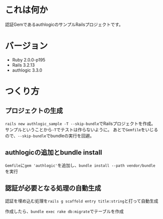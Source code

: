 # これは何か

認証GemであるauthlogicのサンプルRailsプロジェクトです。

# バージョン

* Ruby 2.0.0-p195
* Rails 3.2.13
* authlogic 3.3.0

# つくり方
## プロジェクトの生成

`rails new authlogic_sample -T --skip-bundle`でRailsプロジェクトを作成。サンプルということから`-T`でテストは作らないように。
あとで`Gemfile`をいじるので、`--skip-bundle`でbundleの実行を回避。

## authlogicの追加とbundle install

`Gemfile`に`gem 'authlogic'`を追加し、`bundle install --path vendor/bundle`を実行

## 認証が必要となる処理の自動生成

認証を埋め込む処理を`rails g scaffold entry title:string`と打って自動生成

作成したら、`bundle exec rake db:migrate`でテーブルを作成

